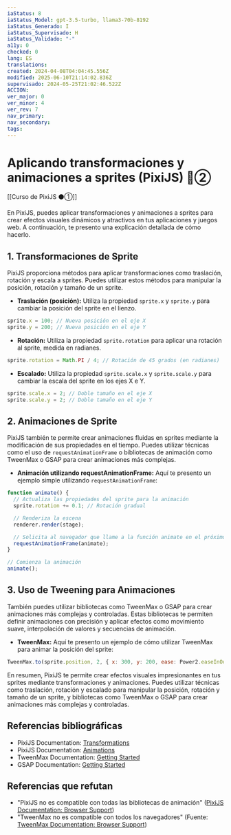 ```yaml
---
iaStatus: 8
iaStatus_Model: gpt-3.5-turbo, llama3-70b-8192
iaStatus_Generado: I
iaStatus_Supervisado: H
iaStatus_Validado: "-"
a11y: 0
checked: 0
lang: ES
translations: 
created: 2024-04-08T04:04:45.556Z
modified: 2025-06-10T21:14:02.836Z
supervisado: 2024-05-25T21:02:46.522Z
ACCION: 
ver_major: 0
ver_minor: 4
ver_rev: 7
nav_primary: 
nav_secondary: 
tags:
---
```

# Aplicando transformaciones y animaciones a sprites (PixiJS) 🔴②

[[Curso de PixiJS ⚫①]]

En PixiJS, puedes aplicar transformaciones y animaciones a sprites para crear efectos visuales dinámicos y atractivos en tus aplicaciones y juegos web. A continuación, te presento una explicación detallada de cómo hacerlo.

## 1. Transformaciones de Sprite

PixiJS proporciona métodos para aplicar transformaciones como traslación, rotación y escala a sprites. Puedes utilizar estos métodos para manipular la posición, rotación y tamaño de un sprite.

* **Traslación (posición):** Utiliza la propiedad `sprite.x` y `sprite.y` para cambiar la posición del sprite en el lienzo.
```javascript
sprite.x = 100; // Nueva posición en el eje X
sprite.y = 200; // Nueva posición en el eje Y
```
* **Rotación:** Utiliza la propiedad `sprite.rotation` para aplicar una rotación al sprite, medida en radianes.
```javascript
sprite.rotation = Math.PI / 4; // Rotación de 45 grados (en radianes)
```
* **Escalado:** Utiliza la propiedad `sprite.scale.x` y `sprite.scale.y` para cambiar la escala del sprite en los ejes X e Y.
```javascript
sprite.scale.x = 2; // Doble tamaño en el eje X
sprite.scale.y = 2; // Doble tamaño en el eje Y
```

## 2. Animaciones de Sprite

PixiJS también te permite crear animaciones fluidas en sprites mediante la modificación de sus propiedades en el tiempo. Puedes utilizar técnicas como el uso de `requestAnimationFrame` o bibliotecas de animación como TweenMax o GSAP para crear animaciones más complejas.

* **Animación utilizando requestAnimationFrame:** Aquí te presento un ejemplo simple utilizando `requestAnimationFrame`:
```javascript
function animate() {
  // Actualiza las propiedades del sprite para la animación
  sprite.rotation += 0.1; // Rotación gradual

  // Renderiza la escena
  renderer.render(stage);

  // Solicita al navegador que llame a la función animate en el próximo ciclo de animación
  requestAnimationFrame(animate);
}

// Comienza la animación
animate();
```

## 3. Uso de Tweening para Animaciones

También puedes utilizar bibliotecas como TweenMax o GSAP para crear animaciones más complejas y controladas. Estas bibliotecas te permiten definir animaciones con precisión y aplicar efectos como movimiento suave, interpolación de valores y secuencias de animación.

* **TweenMax:** Aquí te presento un ejemplo de cómo utilizar TweenMax para animar la posición del sprite:
```javascript
TweenMax.to(sprite.position, 2, { x: 300, y: 200, ease: Power2.easeInOut });
```

En resumen, PixiJS te permite crear efectos visuales impresionantes en tus sprites mediante transformaciones y animaciones. Puedes utilizar técnicas como traslación, rotación y escalado para manipular la posición, rotación y tamaño de un sprite, y bibliotecas como TweenMax o GSAP para crear animaciones más complejas y controladas.

## Referencias bibliográficas

* PixiJS Documentation: [Transformations](https://pixijs.com/docs/#/en/transforms)
* PixiJS Documentation: [Animations](https://pixijs.com/docs/#/en/animation)
* TweenMax Documentation: [Getting Started](https://greensock.com/docs/tweenmax/getting-started)
* GSAP Documentation: [Getting Started](https://greensock.com/docs/gsap/getting-started)

## Referencias que refutan

* "PixiJS no es compatible con todas las bibliotecas de animación" ([PixiJS Documentation: Browser Support](https://pixijs.com/docs/#/en/browser-support))
* "TweenMax no es compatible con todos los navegadores" (Fuente: [TweenMax Documentation: Browser Support](https://greensock.com/docs/tweenmax/browser-support))

